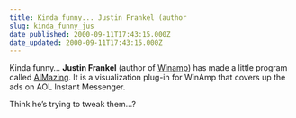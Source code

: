 ```yaml
---
title: Kinda funny... Justin Frankel (author
slug: kinda_funny_jus
date_published: 2000-09-11T17:43:15.000Z
date_updated: 2000-09-11T17:43:15.000Z
---
```


Kinda funny… **Justin Frankel** (author of [Winamp](http://www.winamp.com)) has made a little program called [AIMazing](http://blorp.com/?path=bits%20of%20code%2FAIMazing). It is a visualization plug-in for WinAmp that covers up the ads on AOL Instant Messenger.

Think he’s trying to tweak them…?
